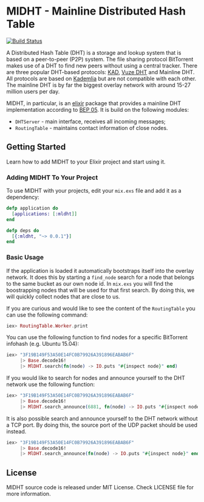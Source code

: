 # MlDHT - Mainline Distributed Hash Table
[![Build Status](https://travis-ci.org/cit/MlDHT.svg)](https://travis-ci.org/cit/MlDHT)

A Distributed Hash Table (DHT) is a storage and lookup system that is based on a peer-to-peer (P2P) system. The file sharing protocol BitTorrent makes use of a DHT to find new peers without using a central tracker. There are three popular DHT-based protocols: [KAD](https://en.wikipedia.org/wiki/Kad_network), [Vuze DHT](http://wiki.vuze.com/w/Distributed_hash_table) and Mainline DHT. All protocols are based on [Kademlia](https://en.wikipedia.org/wiki/Kademlia) but are not compatible with each other. The mainline DHT is by far the biggest overlay network with around 15-27 million users per day.

MlDHT, in particular, is an [elixir](http://elixir-lang.org/) package that provides a mainline DHT implementation according to [BEP 05](http://www.bittorrent.org/beps/bep_0005.html). It is build on the following modules:

  * `DHTServer` - main interface, receives all incoming messages;
  * `RoutingTable` - maintains contact information of close nodes.

## Getting Started

Learn how to add MlDHT to your Elixir project and start using it.

### Adding MlDHT To Your Project

To use MlDHT with your projects, edit your `mix.exs` file and add it as a dependency:

```elixir
defp application do
  [applications: [:mldht]]
end

defp deps do
  [{:mldht, "~> 0.0.1"}]
end
```

### Basic Usage

If the application is loaded it automatically bootstraps itself into the overlay network. It does this by starting a `find_node` search for a node that belongs to the same bucket as our own node id. In `mix.exs` you will find the boostrapping nodes that will be used for that first search. By doing this, we will quickly collect nodes that are close to us.

If you are curious and would like to see the content of the `RoutingTable` you can use the following command:

```elixir
iex> RoutingTable.Worker.print
```

You can use the following function to find nodes for a specific BitTorrent infohash (e.g. Ubuntu 15.04):

```elixir
iex> "3F19B149F53A50E14FC0B79926A391896EABAB6F"
     |> Base.decode16!
     |> MlDHT.search(fn(node) -> IO.puts "#{inspect node}" end)
```

If you would like to search for nodes and announce yourself to the DHT network use the following function:

```elixir
iex> "3F19B149F53A50E14FC0B79926A391896EABAB6F"
     |> Base.decode16!
     |> MlDHT.search_announce(6881, fn(node) -> IO.puts "#{inspect node}" end)
```

It is also possible search and announce yourself to the DHT network without a TCP port. By doing this, the source port of the UDP packet should be used instead.

```elixir
iex> "3F19B149F53A50E14FC0B79926A391896EABAB6F"
     |> Base.decode16!
     |> MlDHT.search_announce(fn(node) -> IO.puts "#{inspect node}" end)
```

## License

MlDHT source code is released under MIT License.
Check LICENSE file for more information.